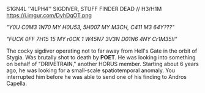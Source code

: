 S1GN4L
''4LPH4'' SIGDIVER, STUFF FINDER
DEAD //
H3/H1M
https://i.imgur.com/DyhDqOT.png

*"Y0U C0M3 1N70 MY H0U53, 5H007 MY M3CH, C411 M3 64Y???"*

*"FUCK 0FF 7H15 15 MY r0CK 1 W45N7 3V3N D01N6 4NY Cr1M35!!"*

The cocky sigdiver operating not to far away from Hell's Gate in the orbit of Stygia. Was brutally shot to death by **POET**.
He was looking into something on behalf of "DRIVETRAIN," another HORUS member. Starting about 6 years ago, he was looking for a small-scale spatiotemporal anomaly. You interrupted him before he was able to send one of his finding to Andros Capella.
